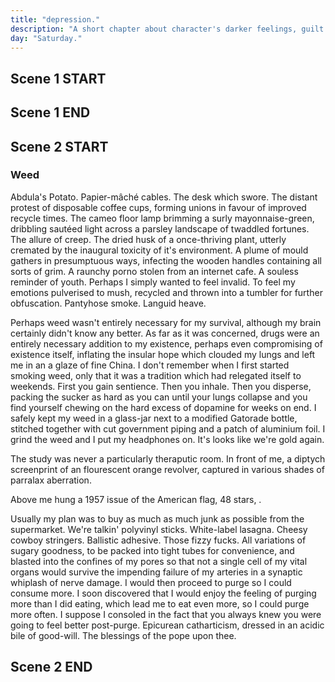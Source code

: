 ```yaml
---
title: "depression."
description: "A short chapter about character's darker feelings, guilt he feels, weed addiction, cam girl, buys a gun online."
day: "Saturday."
---
```


## Scene 1 START

<!--
### Self-perceived reality - enthralling

"Moderately entertaining." Tonight's obligations are being delivered pro-rata in a cheerless harmony of subversive glee, as these words drag themselves miserably along a serrated tarmac of circular needles and profane blather. Dead. Dead. Dead. Like the Dead Recurved Skunk of St. Nicholas' grave, which lies on it's belly in the tall notched grass besides the knurled quandry grasping at it's toes, sneaking itself scalloped into the vice of your dreams. Cheeky in an attempt to tell a misplaced joke about the inequality of nuts. Hilarious. You laugh. The crowd applauses. The Skunk receives enough misplaced attention to stave off suicide for one more night. The after party is wild. What a great day for comedy.

Victorian mal-la-la-laise. Oh dear. The scant face behind the ceiling snarls in grave fashion, hushing at the feint tapper of lovely's past. "Does the knife hurt, sweetie? Can you feel it grasp at your pain? Do you need it slightly closer to the EDGE of your heart so you can SATIRISE my maltreatment!?" I wasn't quite sure what to think of the haste pleasantries being thrown my way, unrecoverable in the thick unease, permeating through my velvet angular plea. "My compliments to the chef!", I thought rather aimlessly, as I poured myself another glass of wine, confining myself to the tight pre-occupied spaces of my mind. A fallous attempt to withdraw my arrival from the world, where in a sudden snap of attention, I decide to embark my riches into the fabulous nooks and crannies of insecurity's eroded retreat. Cyclical cycle. Delicious tampoon.

"Yes, sour grapes make for a chaffy treat," as the tip of my nose comes in close contact with the vast sea of wine in my glass, tipping ever-so slightly onto the pitter-patter of the Crimean rug below. Accomplice to the delicate spine which hunches over it's desk without query, examining the shades of misconfigured lamp along the damp cold walls supporting it's fine intrepidation into the literary foray of one's own imagination. Sheets of paper describing mounds of ill-defined taste, blooming into a river of non-fluent diaspora. There's something disturbing going on, something illegitimate brewing in my mind. Infected by a coarse undertone of heightened anxiety, attempting to hijack my neurons with an uncanny chatter, musing over the wrinkles and follicles leeching from my face and into my skin.

It's apparent there's trouble. A whole defeated Skunk of trouble. A vial of fear, swallowed in whole. I am fear. I am vial. Afraid of the thought and the orient. Afraid of himself. Unrecognisable in his own flesh and blood. Torn straight from an antiquated book of whimsical lies, concocted with a magical staff of lyrical deception. The words. My pen. Our lies. It sighs. Goodbye. The glass is not real. The wine cannot be located. The desk has no form. I am alone in my room. Perched upon my bed. Contorted in writhe. Blanketed by a surreal emptiness that cannot be reasoned with. Mired in a vanishing falseness. A passing moment through the vast openness of time. Maintaining it's distance with your soul. It's ever-reaching permissiveness, offering genuine refuge. "Come with me," it whispers, holding your hand like an innocent child guiding you through a magical forest of fairies and otma. "I promise I don't bite." It's all-alluring connection, pinching you with a quaint slap of tactile aversion. A poor vulgarization of petty self-love, disguised as a romantic escapade into the cannular reverberations slamming your ear. Shut up and taste the blather. Hockey puck.

I wondered to myself. Depleted in my struggle. Enthralled by the gristle of my chin, scraping against the crumpled linen sheets shrouding the glob of human sinew supporting my worldly disenchantment. I look up from the below the covers and into the charm of my youth. 10:20am. That couldn't have been good for the kidneys. The yupies are unimpressed. I will be sacrificed. My death, to be celebrated post-breakfast. My body, to be merged into society like oxidised gum, found on the intangible underside of a train station bench. A permanent waste to be clamored with rubber gloves. Hard n' gunky. Friday's mistake. I shake off the protruding dread with a muddy sigh, as I attempt to pull the sheets from under my body. It was no use. My arms had become planks, sunk inside the gelatine goop that was my resolve. I was liar.

### Talk about guilt

Maybe I felt guilt over the way I treated my mother. A tidal disowning the equal parts anger, sadness and shame, stabbing me senseless in an abundant free-for-all of rape and violence. Trampling upon my ability to amend, engaging in a visicious civil war of pretend. A bloody triangle of equal equivalence, fumbling it's way through into the drull beat of my heart. Throbbing in a quaint requiem of on-going misery, ripping and pulling my star-studded torso with the actions of my past. Sometimes, it felt as if I granted myself permission to be an awful person. To express how little I could care as a human being. To allow myself to become so absolutely consumed in hatred, that it probably deserved it's own name. A hatred which was so certain in my own mind, yet so far from how I was feeling in this moment. I wasn't even sure why I hated my mother so much, only that I knew the pain and judgement that I felt from her was real. Some would say, alive. The hurt which shoved it's precious little fingers into my pie and left me vomitting all over myself in an episode of gastro. My anger and sorrow, nothing more than an immediate reaction to the tumor I recognised as a blight on this earth. I was the self-righteous donkey.

I receive a text from my mother. Oh, for fuck's sake, will she just leave me alone already? In a lot of ways, my overwhelming hatred for my mother was nothing more than a state of mind which my brain had been trained to default to. Like when a child sighs at the thought of doing homework, I simply wanted to use her face as a rake to comfort the rocks in my patio. Thankfully, these particular rocks have been known to contain abundant feng-shui, a detail I'm sure her face would delight. I pick myself up from my bed and make my way to the bathroom, poking the skin of my naked body in the shape of a pea. Gasping in front of the mirror. Short of breath. Hopelessly suffocating in what little I knew about myself. Faltering it's signal in overlapping patterns. Perhaps my body was attempting to physically cry. To express how little it wanted to live. Perhaps I'd simply feel better after a wake n' bake. Yeah. That's what I needed. It was time to degrade.

-->

## Scene 1 END

####

## Scene 2 START

### Weed

Abdula's Potato. Papier-mâché cables. The desk which swore. The distant protest of disposable coffee cups, forming unions in favour of improved recycle times. The cameo floor lamp brimming a surly mayonnaise-green, dribbling sautéed light across a parsley landscape of twaddled fortunes. The allure of creep. The dried husk of a once-thriving plant, utterly cremated by the inaugural toxicity of it's environment. A plume of mould gathers in presumptuous ways, infecting the wooden handles containing all sorts of grim. A raunchy porno stolen from an internet cafe. A souless reminder of youth. Perhaps I simply wanted to feel invalid. To feel my emotions pulverised to mush, recycled and thrown into a tumbler for further obfuscation. Pantyhose smoke. Languid heave.

Perhaps weed wasn't entirely necessary for my survival, although my brain certainly didn't know any better. As far as it was concerned, drugs were an entirely necessary addition to my existence, perhaps even compromising of existence itself, inflating the insular hope which clouded my lungs and left me in an a glaze of fine China. I don't remember when I first started smoking weed, only that it was a tradition which had relegated itself to weekends. First you gain sentience. Then you inhale. Then you disperse, packing the sucker as hard as you can until your lungs collapse and you find yourself chewing on the hard excess of dopamine for weeks on end. I safely kept my weed in a glass-jar next to a modified Gatorade bottle, stitched together with cut government piping and a patch of aluminium foil. I grind the weed and I put my headphones on. It's looks like we're gold again.

The study was never a particularly theraputic room. In front of me, a diptych screenprint of an flourescent orange revolver, captured in various shades of parralax aberration.

Above me hung a 1957 issue of the American flag, 48 stars, . 

Usually my plan was to buy as much as much junk as possible from the supermarket. We're talkin' polyvinyl sticks. White-label lasagna. Cheesy cowboy stringers. Ballistic adhesive. Those fizzy fucks. All variations of sugary goodness, to be packed into tight tubes for convenience, and blasted into the confines of my pores so that not a single cell of my vital organs would survive the impending failure of my arteries in a synaptic whiplash of nerve damage. I would then proceed to purge so I could consume more. I soon discovered that I would enjoy the feeling of purging more than I did eating, which lead me to eat even more, so I could purge more often. I suppose I consoled in the fact that you always knew you were going to feel better post-purge. Epicurean catharticism, dressed in an acidic bile of good-will. The blessings of the pope upon thee.



## Scene 2 END


